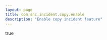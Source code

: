 ```yaml
---
layout: page
title: com.snc.incident.copy.enable
description: "Enable copy incident feature"
---
```

true